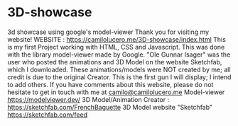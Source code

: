 

# 3D-showcase
3d showcase using google's model-viewer
Thank you for visiting my website! WEBSITE : https://camilolucero.me/3D-showcase/index.html
This is my first Project working with HTML, CSS and Javascript. This was done with the library model-viewer made by Google.
"Ole Gunnar Isager" was the user who posted the animations and 3D Model on the website Sketchfab, which I downloaded. These animations/models were NOT created by me; all credit is due to the original Creator.
This is the first gun I will display; I intend to add others. If you have comments about this website, please do not hesitate to get in touch with me at camilo@camilolucero.me
Model-viewer https://modelviewer.dev/
3D Model/Animation Creator : https://sketchfab.com/FrenchBaguette
3D Model website "Sketchfab" https://sketchfab.com/feed
